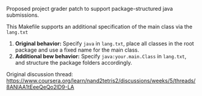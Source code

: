 Proposed project grader patch to support package-structured java submissions.

This Makefile supports an additional specification of the main class via the `lang.txt`

1. **Original behavior:** Specify `java` in `lang.txt`, place all classes in the root package and use a fixed name for the main class.
2. **Additional bew behavior:**  Specify `java:your.main.Class` in `lang.txt`, and structure the package folders accordingly.

Original discussion thread: https://www.coursera.org/learn/nand2tetris2/discussions/weeks/5/threads/8ANlAA1tEeeQeQo2lD9-LA
